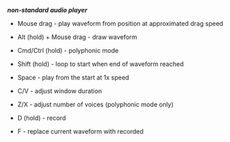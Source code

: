 ***non-standard audio player***

- Mouse drag - play waveform from position at approximated drag speed
- Alt (hold) + Mouse drag - draw waveform
- Cmd/Ctrl (hold) - polyphonic mode
- Shift (hold) - loop to start when end of waveform reached
- Space - play from the start at 1x speed


- C/V - adjust window duration 
- Z/X - adjust number of voices (polyphonic mode only)


- D (hold) - record
- F - replace current waveform with recorded